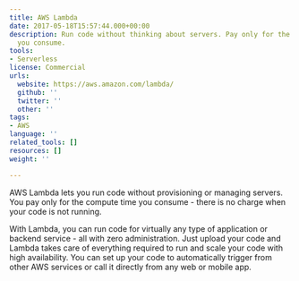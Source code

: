 ```yaml
---
title: AWS Lambda
date: 2017-05-18T15:57:44.000+00:00
description: Run code without thinking about servers. Pay only for the compute time
  you consume.
tools:
- Serverless
license: Commercial
urls:
  website: https://aws.amazon.com/lambda/
  github: ''
  twitter: ''
  other: ''
tags:
- AWS
language: ''
related_tools: []
resources: []
weight: ''

---
```

AWS Lambda lets you run code without provisioning or managing servers. You pay only for the compute time you consume - there is no charge when your code is not running.

With Lambda, you can run code for virtually any type of application or backend service - all with zero administration. Just upload your code and Lambda takes care of everything required to run and scale your code with high availability. You can set up your code to automatically trigger from other AWS services or call it directly from any web or mobile app.